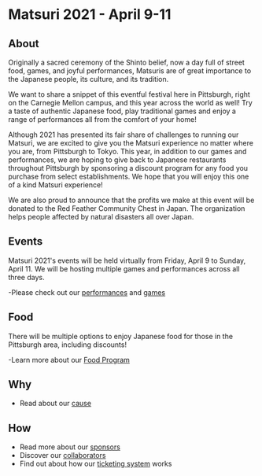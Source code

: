 # Matsuri 2021 - April 9-11

## About

Originally a sacred ceremony of the Shinto belief, 
now a day full of street food, games, and joyful performances, 
Matsuris are of great importance to the Japanese people, its culture, and its tradition.

We want to share a snippet of this eventful festival here in Pittsburgh, 
right on the Carnegie Mellon campus, and this year across the world as well! Try a taste of authentic Japanese food,
play traditional games and enjoy a range of performances all from the comfort of your home!

Although 2021 has presented its fair share of challenges to running our Matsuri, we are excited to give you the Matsuri experience
no matter where you are, from Pittsburgh to Tokyo. This year, in addition to our games and performances, we are hoping to give back
to Japanese restaurants throughout Pittsburgh by sponsoring a discount program for any food you purchase from select establishments.
We hope that you will enjoy this one of a kind Matsuri experience!

We are also proud to announce that the profits we make at this event will be 
donated to the Red Feather Community Chest in Japan. 
The organization helps people affected by natural disasters all over Japan. 

## Events

Matsuri 2021's events will be held virtually from Friday, April 9 to Sunday, April 11. We will be hosting multiple games and performances across
all three days. 

-Please check out our [performances](/matsuri/performances) and [games](/matsuri/games)

## Food

There will be multiple options to enjoy Japanese food for those in the Pittsburgh area, including discounts! 

-Learn more about our [Food Program](/matsuri/food)

## Why

- Read about our [cause](/matsuri/cause)

## How

- Read more about our [sponsors](/sponsors)
- Discover our [collaborators](/matsuri/j@cmu)
- Find out about how our [ticketing system](/matsuri/tickets) works
